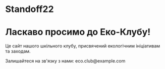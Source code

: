 # Standoff22
<!DOCTYPE html>
<html lang="uk">
<head>
    <meta charset="UTF-8">
    <meta name="viewport" content="width=device-width, initial-scale=1.0">
    <title>Еко-Клуб</title>
</head>
<body>
    <h1>Ласкаво просимо до Еко-Клубу!</h1>
    <p>Це сайт нашого шкільного клубу, присвячений екологічним ініціативам та заходам.</p>
    <p>Залишайтеся на зв'язку з нами: eco.club@example.com</p>
</body>
</html>
